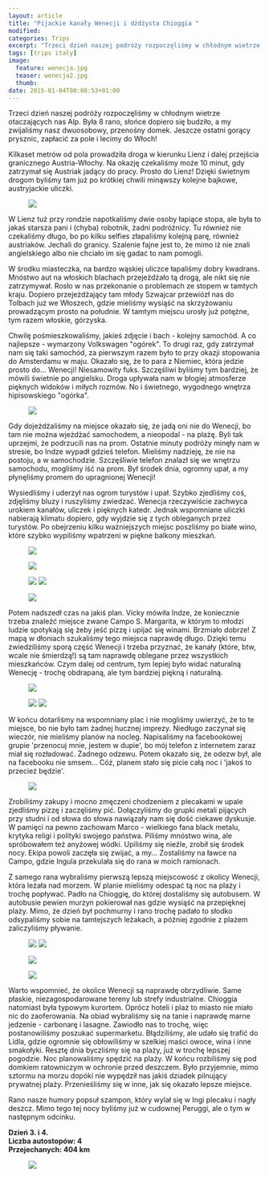 ```yaml
---
layout: article
title: "Pijackie kanały Wenecji i dżdżysta Chioggia "
modified:
categories: Trips
excerpt: "Trzeci dzień naszej podróży rozpoczęliśmy w chłodnym wietrze otaczających nas Alp. Była 8 rano, słońce dopiero się budziło, a my zwijaliśmy nasz dwuosobowy, przenośny domek. "
tags: [trips italy]
image:
  feature: wenecja.jpg
  teaser: wenecja2.jpg
  thumb:
date: 2015-01-04T00:08:53+01:00
---
```


Trzeci dzień naszej podróży rozpoczęliśmy w chłodnym wietrze otaczających nas Alp. Była 8 rano, słońce dopiero się budziło, a my zwijaliśmy nasz dwuosobowy, przenośny domek. Jeszcze ostatni gorący prysznic, zapłacić za pole i lecimy do Włoch!

Kilkaset metrów od pola prowadziła droga w kierunku Lienz i dalej przejścia granicznego Austria-Włochy. Na okazję czekaliśmy może 10 minut, gdy zatrzymał się Austriak jadący do pracy. Prosto do Lienz! Dzięki świetnym drogom byliśmy tam już po krótkiej chwili minąwszy kolejne bajkowe, austryjackie uliczki.

<figure class>
	<img src="//nikodamn.github.io/images/wenecja/1.jpg">
</figure>

W Lienz tuż przy rondzie napotkaliśmy dwie osoby łapiące stopa, ale była to jakaś starsza pani i (chyba) robotnik, żadni podróżnicy. Tu również nie czekaliśmy długo, bo po kilku selfies złapaliśmy kolejną parę, również austriaków. Jechali do granicy. Szalenie fajne jest to, że mimo iż nie znali angielskiego albo nie chciało im się gadać to nam pomogli.

W środku miasteczka, na bardzo wąskiej uliczce łapaliśmy dobry kwadrans. Mnóstwo aut na włoskich blachach przejeżdżało tą drogą, ale nikt się nie zatrzymywał. Rosło w nas przekonanie o problemach ze stopem w tamtych kraju. Dopiero przejeżdżający tam młody Szwajcar przewiózł nas do Tolbach już we Włoszech, gdzie mieliśmy wysiąść na skrzyżowaniu prowadzącym prosto na południe. W tamtym miejscu urosły już potężne, tym razem włoskie, górzyska.

Chwilę pośmieszkowaliśmy, jakieś zdjęcie i bach - kolejny samochód. A co najlepsze - wymarzony Volkswagen "ogórek". To drugi raz, gdy zatrzymał nam się taki samochód, za pierwszym razem było to przy okazji stopowania do Amsterdamu w maju. Okazało się, że to para z Niemiec, która jedzie prosto do... Wenecji! Niesamowity fuks. Szczęśliwi byliśmy tym bardziej, że mówili świetnie po angielsku. Droga upływała nam w błogiej atmosferze pięknych widoków i miłych rozmów. No i świetnego, wygodnego wnętrza hipisowskiego "ogórka".

<figure class>
	<img src="//nikodamn.github.io/images/wenecja/2.jpg">
</figure>

Gdy dojeżdżaliśmy na miejsce okazało się, że jadą oni nie do Wenecji, bo tam nie można wjeżdżać samochodem, a nieopodal - na plażę. Byli tak uprzejmi, że podrzucili nas na prom. Ostatnie minuty podróży minęły nam w stresie, bo Indze wypadł gdzieś telefon. Mieliśmy nadzieję, że nie na postoju, a w samochodzie. Szczęśliwie telefon znalazł się we wnętrzu samochodu, mogliśmy iść na prom. Był środek dnia, ogromny upał, a my płynęliśmy promem do upragnionej Wenecji!

Wysiedliśmy i uderzył nas ogrom turystów i upał. Szybko zjedliśmy coś, zdjęliśmy bluzy i ruszyliśmy zwiedzać. Wenecja rzeczywiście zachwyca urokiem kanałów, uliczek i pięknych katedr. Jednak wspomniane uliczki nabierają klimatu dopiero, gdy wyjdzie się z tych obleganych przez turystów. Po obejrzeniu kilku ważniejszych miejsc poszliśmy po białe wino, które szybko wypiliśmy wpatrzeni w piękne balkony mieszkań.

<figure class>
	<img src="//nikodamn.github.io/images/wenecja/3.jpg">
</figure>

<figure class>
	<img src="//nikodamn.github.io/images/wenecja/5.jpg">
</figure>

<figure class="half">
	<img src="//nikodamn.github.io/images/wenecja/4.jpg">
	<img src="//nikodamn.github.io/images/wenecja/6.jpg">
</figure>

<figure class>
	<img src="//nikodamn.github.io/images/wenecja/7.jpg">
</figure>

Potem nadszedł czas na jakiś plan. Vicky mówiła Indze, że koniecznie trzeba znaleźć miejsce zwane Campo S. Margarita, w którym to młodzi ludzie spotykają się żeby jeść pizzę i upijać się winami. Brzmiało dobrze! Z mapą w dłoniach szukaliśmy tego miejsca naprawdę długo. Dzięki temu zwiedziliśmy sporą część Wenecji i trzeba przyznać, że kanały (które, btw, wcale nie śmierdzą!) są tam naprawdę oblegane przez wszystkich mieszkańców. Czym dalej od centrum, tym lepiej było widać naturalną Wenecję - trochę obdrapaną, ale tym bardziej piękną i naturalną.

<figure class>
	<img src="//nikodamn.github.io/images/wenecja/9.jpg">
</figure>

<figure class="half">
	<img src="//nikodamn.github.io/images/wenecja/10.jpg">
	<img src="//nikodamn.github.io/images/wenecja/11.jpg">
</figure>


W końcu dotarliśmy na wspomniany plac i nie mogliśmy uwierzyć, że to te miejsce, bo nie było tam żadnej hucznej imprezy. Niedługo zaczynał się wieczór, nie mieliśmy planów na nocleg. Napisaliśmy na facebookowej grupie 'przenocuj mnie, jestem w dupie', bo mój telefon z internetem zaraz miał się rozładować. Żadnego odzewu. Potem okazało się, że odezw był, ale na facebooku nie smsem... Cóż, planem stało się picie całą noc i 'jakoś to przecież będzie'. 

<figure class>
	<img src="//nikodamn.github.io/images/wenecja/8.jpg">
</figure>

Zrobiliśmy zakupy i mocno zmęczeni chodzeniem z plecakami w upale zjedliśmy pizzę i zaczęliśmy pić. Dołączyliśmy do grupki metali pijących przy studni i od słowa do słowa nawiązały nam się dość ciekawe dyskusje. W pamięci na pewno zachowam Marco - wielkiego fana black metalu, krytyka religi i polityki swojego państwa. Piliśmy mnóstwo wina, ale spróbowałem też anyżowej wódki. Upiliśmy się nieźle, zrobił się środek nocy. Ekipa powoli zaczęła się zwijać, a my... Zostaliśmy na ławce na Campo, gdzie Ingula przekulała się do rana w moich ramionach.

Z samego rana wybraliśmy pierwszą lepszą miejscowość z okolicy Wenecji, która leżała nad morzem. W planie mieliśmy odespać tą noc na plaży i trochę popływać. Padło na Chioggię, do której dostaliśmy się autobusem. W autobusie pewien murzyn pokierował nas gdzie wysiąść na przepięknej plaży. Mimo, że dzień był pochmurny i rano trochę padało to słodko odsypaliśmy sobie na tamtejszych leżakach, a później zgodnie z plażem zaliczyliśmy pływanie.

<figure class="half">
	<img src="//nikodamn.github.io/images/wenecja/13.jpg">
	<img src="//nikodamn.github.io/images/wenecja/14.jpg">
</figure>

<figure class>
	<img src="//nikodamn.github.io/images/wenecja/15.jpg">
</figure>

<figure class>
	<img src="//nikodamn.github.io/images/wenecja/16.jpg">
</figure>

Warto wspomnieć, że okolice Wenecji są naprawdę obrzydliwie. Same płaskie, niezagospodarowane tereny lub strefy industrialne. Chioggia natomiast była typowym kurortem. Oprócz hoteli i plaż to miasto nie miało nic do zaoferowania. Na obiad wybraliśmy się na tanie i naprawdę marne jedzenie - carbonarę i lasagne. Zawiodło nas to trochę, więc postanowiliśmy poszukać supermarketu. Błądziliśmy, ale udało się trafić do Lidla, gdzie ogromnie się obłowiliśmy w szelkiej maści owoce, wina i inne smakołyki. Resztę dnia byczliśmy się na plaży, już w trochę lepszej pogodzie. Noc planowaliśmy spędzić na plaży. W końcu rozbiliśmy się pod domkiem ratowniczym w ochronie przed deszczem. Było przyjemnie, mimo sztormu na morzu dopóki nie wypędził nas jakiś dziadek pilnujący prywatnej plaży. Przenieśliśmy się w inne, jak się okazało lepsze miejsce.

Rano nasze humory popsuł szampon, który wylał się w Ingi plecaku i nagły deszcz. Mimo tego tej nocy byliśmy już w cudownej Peruggi, ale o tym w następnym odcinku.

<b>Dzień 3. i 4. <br>
Liczba autostopów: 4 <br>
Przejechanych: 404 km</b>

<figure class>
	<img src="//nikodamn.github.io/images/wenecja/mapa.jpg">
</figure>
